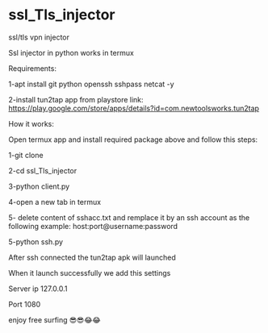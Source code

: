 # ssl_Tls_injector
ssl/tls vpn injector 


Ssl injector in python works in termux 

Requirements:

1-apt install git python openssh sshpass netcat -y

2-install tun2tap app from playstore
link: https://play.google.com/store/apps/details?id=com.newtoolsworks.tun2tap

How it works:

Open termux app and install required package above and follow this steps:

1-git clone 

2-cd ssl_Tls_injector

3-python client.py

4-open a new tab in termux

5- delete content of sshacc.txt and remplace it by an ssh account as the following example:
host:port@username:password

5-python ssh.py

After ssh connected the tun2tap apk will launched 

When it launch successfully we add this settings

Server ip 127.0.0.1 

Port 1080


enjoy free surfing 😎😎😂😂
